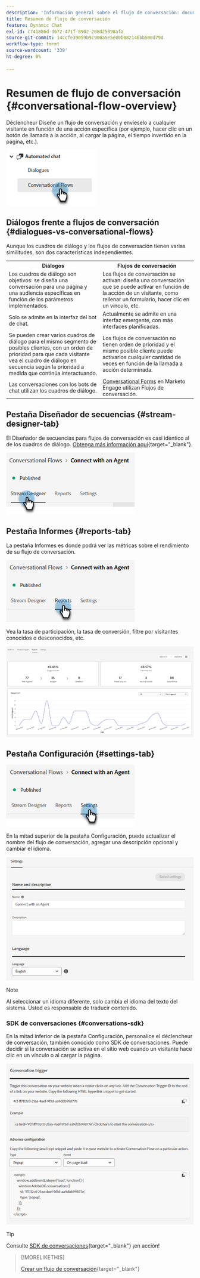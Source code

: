 ```yaml
---
description: 'Información general sobre el flujo de conversación: documentos de Marketo, documentación del producto'
title: Resumen de flujo de conversación
feature: Dynamic Chat
exl-id: c741886d-d672-471f-8902-208d25898afa
source-git-commit: 14ccfe39059b9c900a5e5e00b082146bb500d79d
workflow-type: tm+mt
source-wordcount: '339'
ht-degree: 0%

---
```


# Resumen de flujo de conversación {#conversational-flow-overview}

Déclencheur Diseñe un flujo de conversación y envíeselo a cualquier visitante en función de una acción específica (por ejemplo, hacer clic en un botón de llamada a la acción, al cargar la página, el tiempo invertido en la página, etc.).

![](assets/conversational-flow-overview-1.png)

## Diálogos frente a flujos de conversación {#dialogues-vs-conversational-flows}

Aunque los cuadros de diálogo y los flujos de conversación tienen varias similitudes, son dos características independientes.

<table> 
 <tbody> 
  <tr> 
   <th style="width:50%">Diálogos</th> 
   <th style="width:50%">Flujos de conversación</th>
  </tr> 
  <tr> 
   <td>Los cuadros de diálogo son objetivos: se diseña una conversación para una página y una audiencia específicas en función de los parámetros implementados.</td> 
   <td>Los flujos de conversación se activan: diseña una conversación que se puede activar en función de la acción de un visitante, como rellenar un formulario, hacer clic en un vínculo, etc.</td>
  </tr>
   <tr> 
   <td>Solo se admite en la interfaz del bot de chat.</td> 
   <td>Actualmente se admite en una interfaz emergente, con más interfaces planificadas.</td>
  </tr>
  </tr>
   <tr> 
   <td>Se pueden crear varios cuadros de diálogo para el mismo segmento de posibles clientes, con un orden de prioridad para que cada visitante vea el cuadro de diálogo en secuencia según la prioridad a medida que continúa interactuando.</td> 
   <td>Los flujos de conversación no tienen orden de prioridad y el mismo posible cliente puede activarlos cualquier cantidad de veces en función de la llamada a acción determinada.</td>
  </tr>
  <tr>
   <td>Las conversaciones con los bots de chat utilizan los cuadros de diálogo.</td>
   <td><a href="/help/marketo/product-docs/demand-generation/dynamic-chat/automated-chat/conversational-flow-settings-for-marketo-engage-forms.md" target="_blank">Conversational Forms</a> en Marketo Engage utilizan Flujos de conversación.</td>
  </tr>
 </tbody> 
</table>

## Pestaña Diseñador de secuencias {#stream-designer-tab}

El Diseñador de secuencias para flujos de conversación es casi idéntico al de los cuadros de diálogo. [Obtenga más información aquí](/help/marketo/product-docs/demand-generation/dynamic-chat/automated-chat/stream-designer.md){target="_blank"}.

![](assets/conversational-flow-overview-2.png)

## Pestaña Informes {#reports-tab}

La pestaña Informes es donde podrá ver las métricas sobre el rendimiento de su flujo de conversación.

![](assets/conversational-flow-overview-3.png)

Vea la tasa de participación, la tasa de conversión, filtre por visitantes conocidos o desconocidos, etc.

![](assets/conversational-flow-overview-4.png)

## Pestaña Configuración {#settings-tab}

![](assets/conversational-flow-overview-5.png)

En la mitad superior de la pestaña Configuración, puede actualizar el nombre del flujo de conversación, agregar una descripción opcional y cambiar el idioma.

![](assets/conversational-flow-overview-6.png)

>[!NOTE]
>
>Al seleccionar un idioma diferente, solo cambia el idioma del texto del sistema. Usted es responsable de traducir contenido.

### SDK de conversaciones {#conversations-sdk}

En la mitad inferior de la pestaña Configuración, personalice el déclencheur de conversación, también conocido como SDK de conversaciones. Puede decidir si la conversación se activa en el sitio web cuando un visitante hace clic en un vínculo o al cargar la página.

![](assets/conversational-flow-overview-7.png)

>[!TIP]
>
>Consulte [SDK de conversaciones](https://experienceleague.adobe.com/tools/marketo-dynamic-chatbot/conversations-sdk/){target="_blank"} ¡en acción!

>[!MORELIKETHIS]
>
>[Crear un flujo de conversación](/help/marketo/product-docs/demand-generation/dynamic-chat/automated-chat/create-a-conversational-flow.md){target="_blank"}
